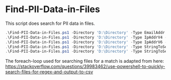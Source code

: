 # Find-PII-Data-in-Files
 
This script does search for PII data in files.

```powershell
.\Find-PII-Data-in-Files.ps1 -Directory 'D:\Directory' -Type EmailAddr
.\Find-PII-Data-in-Files.ps1 -Directory 'D:\Directory' -Type IpAddrV4 -WriteResultsToFile c:\temp\results.txt
.\Find-PII-Data-in-Files.ps1 -Directory 'D:\Directory' -Type IpAddrV6 -ShowAlsoFileNamesWithoutPII
.\Find-PII-Data-in-Files.ps1 -Directory 'D:\Directory' -Type StringToSearch -SearchString john.doe -ShowMatches
.\Find-PII-Data-in-Files.ps1 -Directory 'D:\Directory' -Type StringToSearch -SearchString "1234-0000-1234" -ShowMatches
```

The foreach-loop used for searching files for a match is adapted from here: https://stackoverflow.com/questions/39983462/use-powershell-to-quickly-search-files-for-regex-and-output-to-csv